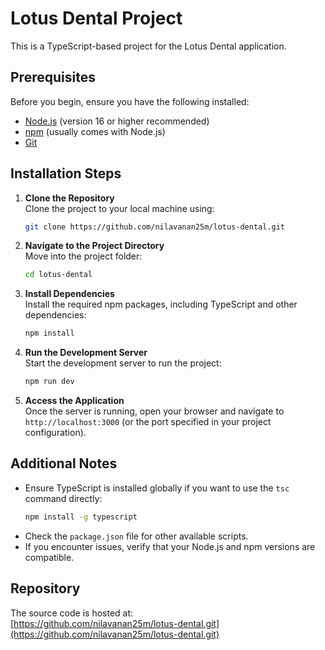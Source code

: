 


# Lotus Dental Project

This is a TypeScript-based project for the Lotus Dental application.

## Prerequisites

Before you begin, ensure you have the following installed:
- [Node.js](https://nodejs.org/) (version 16 or higher recommended)
- [npm](https://www.npmjs.com/) (usually comes with Node.js)
- [Git](https://git-scm.com/)

## Installation Steps

1. **Clone the Repository**  
   Clone the project to your local machine using:
   ```bash
   git clone https://github.com/nilavanan25m/lotus-dental.git
   ```

2. **Navigate to the Project Directory**  
   Move into the project folder:
   ```bash
   cd lotus-dental
   ```

3. **Install Dependencies**  
   Install the required npm packages, including TypeScript and other dependencies:
   ```bash
   npm install
   ```

4. **Run the Development Server**  
   Start the development server to run the project:
   ```bash
   npm run dev
   ```

5. **Access the Application**  
   Once the server is running, open your browser and navigate to `http://localhost:3000` (or the port specified in your project configuration).

## Additional Notes
- Ensure TypeScript is installed globally if you want to use the `tsc` command directly:
  ```bash
  npm install -g typescript
  ```
- Check the `package.json` file for other available scripts.
- If you encounter issues, verify that your Node.js and npm versions are compatible.

## Repository
The source code is hosted at:  
[https://github.com/nilavanan25m/lotus-dental.git](https://github.com/nilavanan25m/lotus-dental.git)


